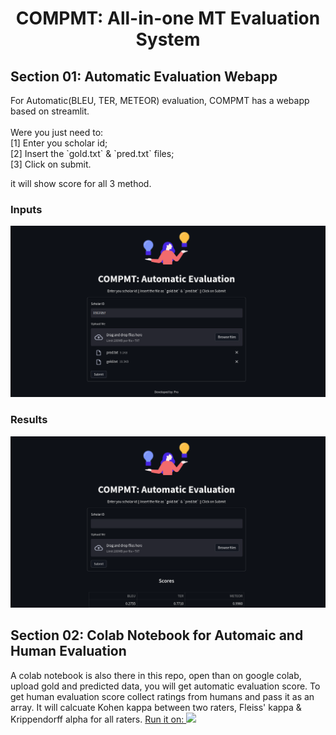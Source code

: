 <h1 align="center"><b>COMPMT: All-in-one MT Evaluation System</b></h1>
<h2>Section 01: Automatic Evaluation Webapp</h2>
For Automatic(BLEU, TER, METEOR) evaluation, COMPMT has a webapp based on streamlit. <br><br>
Were you just need to: <br>
[1] Enter you scholar id; <br>
[2] Insert the `gold.txt` &amp; `pred.txt` files; <br>
[3] Click on submit. <br>

it will show score for all 3 method. <br>

### Inputs
![alt text](https://raw.githubusercontent.com/human71/comp-mt/main/Inputs.png)

### Results
![alt text](https://raw.githubusercontent.com/human71/comp-mt/main/Result.png)


<h2>Section 02: Colab Notebook for Automaic and Human Evaluation</h2>
A colab notebook is also there in this repo, open than on google colab, upload gold and predicted data, you will get automatic evaluation score. To get human evaluation score collect ratings from humans and pass it as an array. It will calcuate Kohen kappa between two raters, Fleiss' kappa & Krippendorff alpha for all raters.
<a href="https://github.com/human71/comp-mt/blob/main/All_Possible_Text_Evaluation_Methods.ipynb">Run it on: <img src="https://colab.research.google.com/assets/colab-badge.svg" width=8%'></a>
